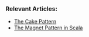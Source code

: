 ### Relevant Articles:

- [The Cake Pattern](https://www.baeldung.com/scala/cake-pattern)
- [The Magnet Pattern in Scala](https://www.baeldung.com/scala/magnet-pattern)
